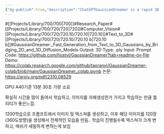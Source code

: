 ```yaml
---
{"dg-publish":true,"description":"ChatGPTGaussianDreamer is a rapid 3D asset generation framework that blends 2D and 3D diffusion models, leveraging Gaussian splatting to enrich geometry and appearance. It creates high-quality 3D instances from text prompts within 15 minutes on a single GPU, surpassing previous methods in speed. The generated 3D models can be rendered in real-time.","permalink":"/projects/library/700/720/720-10/720-10-b/","dgPassFrontmatter":true,"noteIcon":"0","created":"2024-05-07T14:58:28.395+09:00","updated":"2024-05-07T15:22:43.452+09:00"}
---
```


#[[Projects/Library/700/700\|700]]#Research_Paper#[[Projects/Library/700/720/720\|720]]#Computer_Vision#[[Projects/Library/700/720/720.10/720.10\|720.10]]#Text_to_3D#[[Projects/Library/700/720/720.10/720.10 b\|720.10 b]]#GaussianDreamer:_Fast_Generation_from_Text_to_3D_Gaussians_by_Bridging_2D_and_3D_Diffusion_Models
Output: 3D
Type: .ply
Input: Prompt
Code: https://github.com/hustvl/GaussianDreamer?tab=readme-ov-file
Demo: https://colab.research.google.com/github/taoranyi/GaussianDreamer-colab/blob/main/GaussianDreamer_colab.ipynb
논문: https://arxiv.org/pdf/2310.08529

GPU A40기준 13분 30초 가량 소요

확실히 시간을 많이 들여서 학습하고, 이미지를 자체생성한거 가지고 학습하는 만큼 퀄리티가 좋은느낌.

1200학습으로 프롬프트에서 이미지 및 텍스쳐를 생성하고, 이후 해당 이미지를 120장 (360도방향)을 생성해서 전체적인 모습을 만듬.. 학습이 진행될수록 텍스쳐가 크게 변하고, 메쉬가 세밀하게 변하는게 보임
